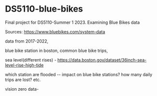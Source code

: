 # DS5110-blue-bikes
Final project for DS5110-Summer 1 2023. Examining Blue Bikes data


Sources: https://www.bluebikes.com/system-data


data from 2017-2022, 


blue bike station in boston, common blue bike trips,  

sea level(different rises) - https://data.boston.gov/dataset/36inch-sea-level-rise-high-tide

which station are flooded -- impact on blue bike stations? how many daily trips are lost? etc. 

vision zero data-

